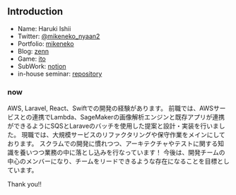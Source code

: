## Introduction
- Name: Haruki Ishii
- Twitter: [@mikeneko_nyaan2](https://twitter.com/@mikeneko_nyaan2)
- Portfolio: [mikeneko](https://mike-neko-507.vercel.app/)
- Blog: [zenn](https://zenn.dev/haru507)
- Game: [ito](https://github.com/haru507/ito)
- SubWork: [notion](https://absorbed-limit-881.notion.site/b4e74017c28a4126990688a0e786324b)
- in-house seminar: [repository](https://github.com/haru507/study_meet_app)

### now
 
 AWS, Laravel, React、Swiftでの開発の経験があります。
 前職では、AWSサービスとの連携でLambda、SageMakerの画像解析エンジンと既存アプリが連携ができるようにSQSとLaraveのバッチを使用した提案と設計・実装を行いました。
 現職では、大規模サービスのリファクタリングや保守作業をメインにしております。
 スクラムでの開発に慣れつつ、アーキテクチャやテストに関する知識を養いつつ業務の中に落とし込みを行なっています！
 今後は、開発チームの中心のメンバーになり、チームをリードできるような存在になることを目標としています。

Thank you!!

